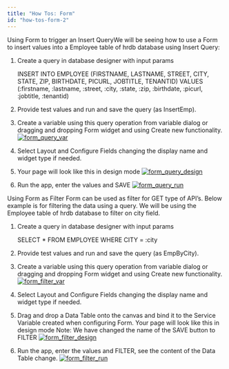 ```yaml
---
title: "How Tos: Form"
id: "how-tos-form-2"
---
```


Using Form to trigger an Insert QueryWe will be seeing how to use a Form to insert values into a Employee table of hrdb database using Insert Query:

1. Create a query in database designer with input params
    
    INSERT INTO EMPLOYEE 
    (FIRSTNAME, LASTNAME, STREET, CITY, STATE, ZIP, BIRTHDATE, PICURL, JOBTITLE, TENANTID)
    VALUES (:firstname, :lastname, :street, :city, :state, :zip, :birthdate, :picurl, :jobtitle, :tenantid)
    
2. Provide test values and run and save the query (as InsertEmp).
3. Create a variable using this query operation from variable dialog or dragging and dropping Form widget and using Create new functionality. [![form_query_var](/learn/assets/form_query_var.png)](/learn/assets/form_query_var.png)
4. Select Layout and Configure Fields changing the display name and widget type if needed.
5. Your page will look like this in design mode [![form_query_design](/learn/assets/form_query_design.png)](/learn/assets/form_query_design.png)
6. Run the app, enter the values and SAVE [![form_query_run](/learn/assets/form_query_run.png)](/learn/assets/form_query_run.png)

Using Form as Filter Form can be used as filter for GET type of API’s. Below example is for filtering the data using a query. We will be using the Employee table of hrdb database to filter on city field.

1. Create a query in database designer with input params
    
    SELECT \* FROM EMPLOYEE WHERE CITY = :city
    
2. Provide test values and run and save the query (as EmpByCity).
3. Create a variable using this query operation from variable dialog or dragging and dropping Form widget and using Create new functionality. [![form_filter_var](/learn/assets/form_filter_var.png)](/learn/assets/form_filter_var.png)
4. Select Layout and Configure Fields changing the display name and widget type if needed.
5. Drag and drop a Data Table onto the canvas and bind it to the Service Variable created when configuring Form. Your page will look like this in design mode Note: We have changed the name of the SAVE button to FILTER [![form_filter_design](/learn/assets/form_filter_design.png)](/learn/assets/form_filter_design.png)
6. Run the app, enter the values and FILTER, see the content of the Data Table change. [![form_filter_run](/learn/assets/form_filter_run.png)](/learn/assets/form_filter_run.png)
